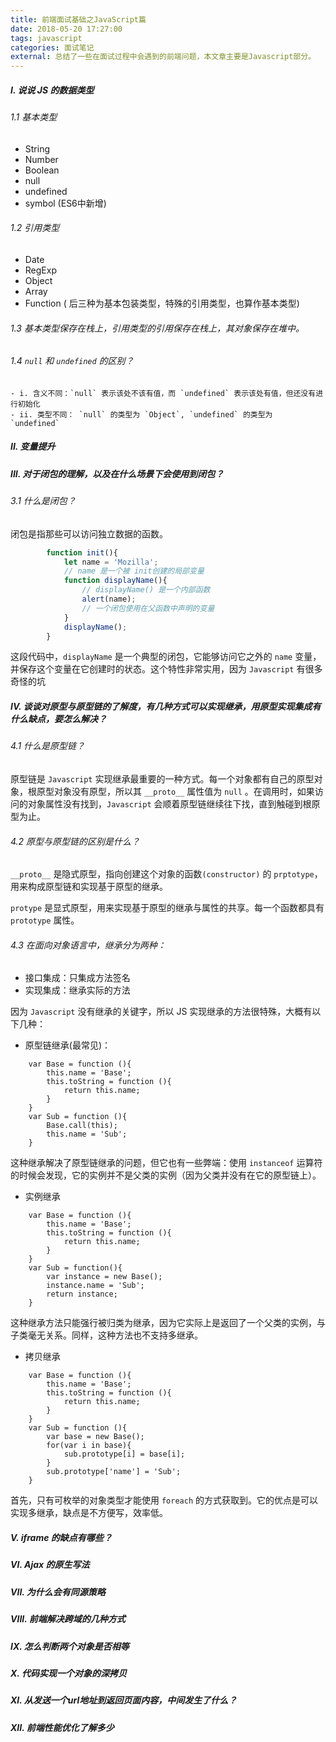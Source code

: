 ```yaml
---
title: 前端面试基础之JavaScript篇
date: 2018-05-20 17:27:00
tags: javascript
categories: 面试笔记
external: 总结了一些在面试过程中会遇到的前端问题，本文章主要是Javascript部分。
---
```


##### I. 说说 JS 的数据类型

###### 1.1 基本类型

* String
* Number
* Boolean
* null
* undefined
* symbol (ES6中新增)

###### 1.2 引用类型

* Date
* RegExp
* Object
* Array
* Function ( 后三种为基本包装类型，特殊的引用类型，也算作基本类型)

###### 1.3 基本类型保存在栈上，引用类型的引用保存在栈上，其对象保存在堆中。

###### 1.4 `null` 和 `undefined` 的区别？

    - i. 含义不同：`null` 表示该处不该有值，而 `undefined` 表示该处有值，但还没有进行初始化
    - ii. 类型不同： `null` 的类型为 `Object`, `undefined` 的类型为 `undefined`

##### II. 变量提升


##### III. 对于闭包的理解，以及在什么场景下会使用到闭包？

###### 3.1 什么是闭包？
	
闭包是指那些可以访问独立数据的函数。
```js
		function init(){
			let name = 'Mozilla';
			// name 是一个被 init创建的局部变量
			function displayName(){
				// displayName() 是一个内部函数
				alert(name);
				// 一个闭包使用在父函数中声明的变量
			}
			displayName();
		}
```
这段代码中，`displayName` 是一个典型的闭包，它能够访问它之外的 `name` 变量，并保存这个变量在它创建时的状态。这个特性非常实用，因为 `Javascript` 有很多奇怪的坑

##### IV. 谈谈对原型与原型链的了解度，有几种方式可以实现继承，用原型实现集成有什么缺点，要怎么解决？

###### 4.1 什么是原型链？

原型链是 `Javascript` 实现继承最重要的一种方式。每一个对象都有自己的原型对象，根原型对象没有原型，所以其 `__proto__` 属性值为 `null` 。在调用时，如果访问的对象属性没有找到，`Javascript` 会顺着原型链继续往下找，直到触碰到根原型为止。

###### 4.2 原型与原型链的区别是什么？
	
`__proto__` 是隐式原型，指向创建这个对象的函数`(constructor)` 的 `prptotype`，用来构成原型链和实现基于原型的继承。

`protype` 是显式原型，用来实现基于原型的继承与属性的共享。每一个函数都具有 `prototype` 属性。

###### 4.3 在面向对象语言中，继承分为两种：

* 接口集成：只集成方法签名
* 实现集成：继承实际的方法

因为 `Javascript` 没有继承的关键字，所以 JS 实现继承的方法很特殊，大概有以下几种：

- 原型链继承(最常见)：

```原型链继承
	var Base = function (){
		this.name = 'Base';
		this.toString = function (){
			return this.name;
		}
	}
	var Sub = function (){
		Base.call(this);
		this.name = 'Sub';
	}
```

这种继承解决了原型链继承的问题，但它也有一些弊端：使用 `instanceof` 运算符的时候会发现，它的实例并不是父类的实例（因为父类并没有在它的原型链上）。

- 实例继承

```
	var Base = function (){
		this.name = 'Base';
		this.toString = function (){
			return this.name;
		}
	}
	var Sub = function(){
		var instance = new Base();
		instance.name = 'Sub';
		return instance;
	}
```

这种继承方法只能强行被归类为继承，因为它实际上是返回了一个父类的实例，与子类毫无关系。同样，这种方法也不支持多继承。

- 拷贝继承

```
	var Base = function (){
		this.name = 'Base';
		this.toString = function (){
			return this.name;
		}
	}
	var Sub = function (){
		var base = new Base();
		for(var i in base){
			sub.prototype[i] = base[i];
		}
		sub.prototype['name'] = 'Sub';
	}
```

首先，只有可枚举的对象类型才能使用 `foreach` 的方式获取到。它的优点是可以实现多继承，缺点是不方便写，效率低。

##### V. iframe 的缺点有哪些？

##### VI. Ajax 的原生写法

##### VII. 为什么会有同源策略

##### VIII. 前端解决跨域的几种方式

##### IX. 怎么判断两个对象是否相等

##### X. 代码实现一个对象的深拷贝

##### XI. 从发送一个url地址到返回页面内容，中间发生了什么？

##### XII. 前端性能优化了解多少

	



